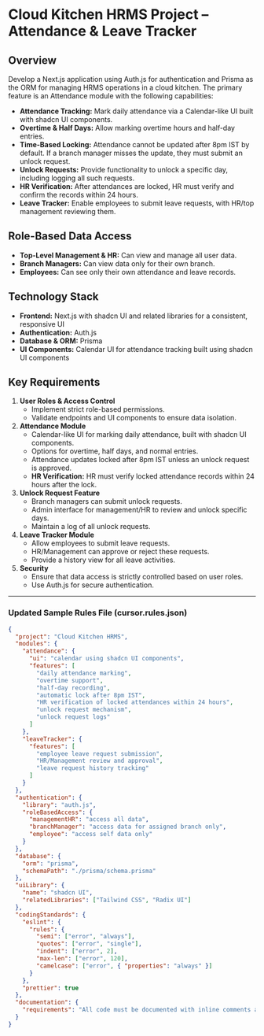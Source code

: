 # Cloud Kitchen HRMS Project – Attendance & Leave Tracker

## Overview
Develop a Next.js application using Auth.js for authentication and Prisma as the ORM for managing HRMS operations in a cloud kitchen. The primary feature is an Attendance module with the following capabilities:
- **Attendance Tracking:** Mark daily attendance via a Calendar-like UI built with shadcn UI components.
- **Overtime & Half Days:** Allow marking overtime hours and half-day entries.
- **Time-Based Locking:** Attendance cannot be updated after 8pm IST by default. If a branch manager misses the update, they must submit an unlock request.
- **Unlock Requests:** Provide functionality to unlock a specific day, including logging all such requests.
- **HR Verification:** After attendances are locked, HR must verify and confirm the records within 24 hours.
- **Leave Tracker:** Enable employees to submit leave requests, with HR/top management reviewing them.

## Role-Based Data Access
- **Top-Level Management & HR:** Can view and manage all user data.
- **Branch Managers:** Can view data only for their own branch.
- **Employees:** Can see only their own attendance and leave records.

## Technology Stack
- **Frontend:** Next.js with shadcn UI and related libraries for a consistent, responsive UI
- **Authentication:** Auth.js
- **Database & ORM:** Prisma
- **UI Components:** Calendar UI for attendance tracking built using shadcn UI components

## Key Requirements
1. **User Roles & Access Control**
   - Implement strict role-based permissions.
   - Validate endpoints and UI components to ensure data isolation.
2. **Attendance Module**
   - Calendar-like UI for marking daily attendance, built with shadcn UI components.
   - Options for overtime, half days, and normal entries.
   - Attendance updates locked after 8pm IST unless an unlock request is approved.
   - **HR Verification:** HR must verify locked attendance records within 24 hours after the lock.
3. **Unlock Request Feature**
   - Branch managers can submit unlock requests.
   - Admin interface for management/HR to review and unlock specific days.
   - Maintain a log of all unlock requests.
4. **Leave Tracker Module**
   - Allow employees to submit leave requests.
   - HR/Management can approve or reject these requests.
   - Provide a history view for all leave activities.
5. **Security**
   - Ensure that data access is strictly controlled based on user roles.
   - Use Auth.js for secure authentication.

---

### Updated Sample Rules File (cursor.rules.json)

```json
{
  "project": "Cloud Kitchen HRMS",
  "modules": {
    "attendance": {
      "ui": "calendar using shadcn UI components",
      "features": [
        "daily attendance marking",
        "overtime support",
        "half-day recording",
        "automatic lock after 8pm IST",
        "HR verification of locked attendances within 24 hours",
        "unlock request mechanism",
        "unlock request logs"
      ]
    },
    "leaveTracker": {
      "features": [
        "employee leave request submission",
        "HR/Management review and approval",
        "leave request history tracking"
      ]
    }
  },
  "authentication": {
    "library": "auth.js",
    "roleBasedAccess": {
      "managementHR": "access all data",
      "branchManager": "access data for assigned branch only",
      "employee": "access self data only"
    }
  },
  "database": {
    "orm": "prisma",
    "schemaPath": "./prisma/schema.prisma"
  },
  "uiLibrary": {
    "name": "shadcn UI",
    "relatedLibraries": ["Tailwind CSS", "Radix UI"]
  },
  "codingStandards": {
    "eslint": {
      "rules": {
        "semi": ["error", "always"],
        "quotes": ["error", "single"],
        "indent": ["error", 2],
        "max-len": ["error", 120],
        "camelcase": ["error", { "properties": "always" }]
      }
    },
    "prettier": true
  },
  "documentation": {
    "requirements": "All code must be documented with inline comments and external documentation where needed. Use a consistent commit message format."
  }
}
